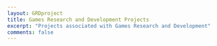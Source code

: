 ```yaml
---
layout: GRDproject
title: Games Research and Development Projects
excerpt: "Projects associated with Games Research and Development"
comments: false
---
```

